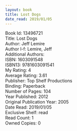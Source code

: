 ```yaml
---
layout: book
title: Lost Dogs
date_read: 2019/01/05
---
```


Book Id: 13496721<br />
Title: Lost Dogs<br />
Author: Jeff Lemire<br />
Author l-f: Lemire, Jeff<br />
Additional Authors: <br />
ISBN: 1603091548<br />
ISBN13: 9781603091541<br />
My Rating: 4<br />
Average Rating: 3.61<br />
Publisher: Top Shelf Productions<br />
Binding: Paperback<br />
Number of Pages: 104<br />
Year Published: 2012<br />
Original Publication Year: 2005<br />
Date Read: 2019/01/05<br />
Exclusive Shelf: read<br />
Read Count: 1<br />
Owned Copies: 0<br />

